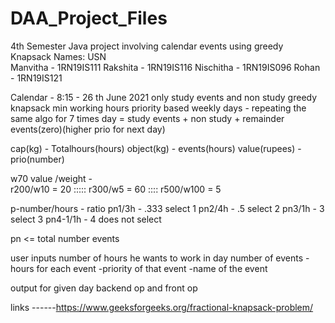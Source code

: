 # DAA_Project_Files
4th Semester Java project involving calendar events  using greedy Knapsack
Names: USN  
Manvitha      - 1RN19IS111
Rakshita      - 1RN19IS116
Nischitha     - 1RN19IS096
Rohan         - 1RN19IS121

Calendar - 8:15 - 26 th June 2021
only study events and non study
greedy knapsack
min working hours
priority based
weekly days - repeating the same algo for 7 times
day = study events + non study + remainder events(zero)(higher prio for next day)

cap(kg) - Totalhours(hours)
object(kg) - events(hours)
value(rupees) - prio(number)

w70
value /weight -  
r200/w10 = 20 ::::: 
r300/w5 = 60 :::: 
r500/w100 = 5


p-number/hours - ratio
pn1/3h - .333 select 1
pn2/4h - .5  select 2
pn3/1h - 3  select 3
pn4-1/1h - 4    does not select

pn <= total number events

user inputs
number of hours he wants to work in day
number of events
-hours for each event
-priority of that event
-name of the event

output
for given day 
backend op and front op






links ------https://www.geeksforgeeks.org/fractional-knapsack-problem/
